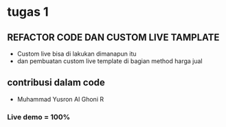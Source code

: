# tugas 1 
## REFACTOR CODE DAN CUSTOM LIVE TAMPLATE
* Custom live bisa di lakukan dimanapun itu
* dan pembuatan custom live template di bagian method harga jual

## contribusi dalam code 
- Muhammad Yusron Al Ghoni R

### Live demo = 100%

